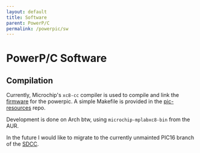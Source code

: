```yaml
---
layout: default
title: Software
parent: PowerP/C
permalink: /powerpic/sw
---
```


# PowerP/C Software

## Compilation

Currently, Microchip's `xc8-cc` compiler is used to compile and link the [firmware](/powerpic/fw) for the powerpic. A simple Makefile is provided in the [pic-resources](https://github.com/Rex--/pic-resources) repo.

Development is done on Arch btw, using `microchip-mplabxc8-bin` from the AUR.

In the future I would like to migrate to the currently unmainted PIC16 branch of the [SDCC](http://sdcc.sourceforge.net).

